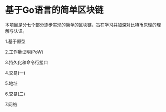 
# 基于Go语言的简单区块链

本项目是分七个部分逐步实现的简单的区块链，旨在学习并加深对比特币原理的理解与认识。

1.基于原型


2.工作量证明(PoW)


3.持久化和命令行接口


4.交易(一)


5.地址


6.交易(二)


7.网络

